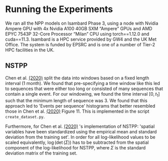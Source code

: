 # Running the Experiments

We ran all the NPP models on Isambard Phase 3, using a node with Nvidia Ampere GPU with 4x Nvidia A100 40GB SXM “Ampere” GPUs and AMD EPYC 7543P 32-Core Processor “Milan” CPU using torch==1.12.0 and cuda==11.3. Isambard is a HPC service provided by GW4 and the UK Met Office. The system is funded by EPSRC and is one of a number of Tier-2 HPC facilities in the UK.

## NSTPP 

Chen et al. [(2020)]((https://arxiv.org/pdf/2011.04583)) split the data into windows based on a fixed length interval (1 month). We found that pre-specifying a time window like this led to sequences that were either too long or consisted of many sequences that contain a single event. For our windowing, we found the time interval $[0,t_1]$ such that the minimum length of sequence was 3. We found that this approach led to 'Events per sequence' histograms that better resembled those in Chen et al. [(2020)]((https://arxiv.org/pdf/2011.04583)) Figure 11. This is implemented in the script `create_dataset.py`.

Furthermore, for Chen et al. [(2020)]((https://arxiv.org/pdf/2011.04583)) 's implementation of NSTPP: 'spatial variables have been standardized using the empirical mean and standard deviation from the training set'. In order for all log-likelihood values to be scaled equivalently,  $\log(\det(\Sigma))$ has to be subtracted from the spatial component of the log-likelihood for NSTPP, where $\Sigma$ is the standard deviation matrix of the training set.
